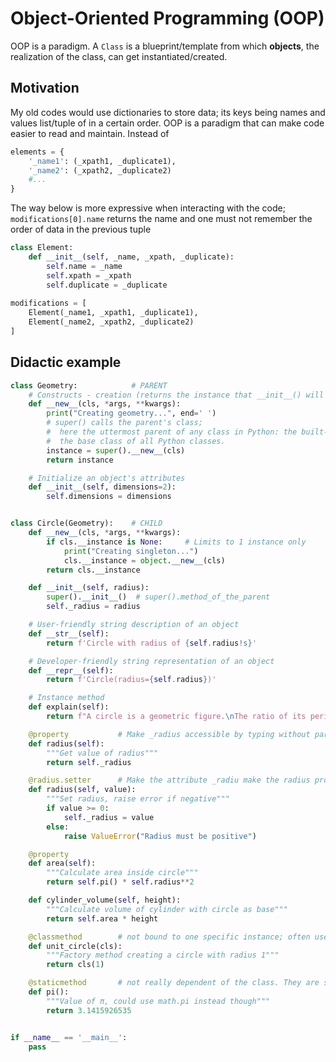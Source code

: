 # Object-Oriented Programming (OOP)
OOP is a paradigm. A `Class` is a blueprint/template from which **objects**, the realization of the class, can get instantiated/created.

## Motivation
My old codes would use dictionaries to store data; its keys being names and values list/tuple of in a certain order.
OOP is a paradigm that can make code easier to read and maintain. Instead of
```python
elements = {
    '_name1': (_xpath1, _duplicate1),
    '_name2': (_xpath2, _duplicate2)
    #...
}
```
The way below is more expressive when interacting with the code; `modifications[0].name` returns the name and one must not remember the order of data in the previous tuple

```python
class Element:
    def __init__(self, _name, _xpath, _duplicate):
        self.name = _name
        self.xpath = _xpath
        self.duplicate = _duplicate
        
modifications = [
    Element(_name1, _xpath1, _duplicate1),
    Element(_name2, _xpath2, _duplicate2)
]
```

## Didactic example
````python
class Geometry:            # PARENT
    # Constructs - creation (returns the instance that __init__() will use)
    def __new__(cls, *args, **kwargs):
        print("Creating geometry...", end=' ')
        # super() calls the parent's class;
        #  here the uttermost parent of any class in Python: the built-in 'object'.
        #  the base class of all Python classes.
        instance = super().__new__(cls)
        return instance

    # Initialize an object's attributes
    def __init__(self, dimensions=2):
        self.dimensions = dimensions


class Circle(Geometry):    # CHILD
    def __new__(cls, *args, **kwargs):
        if cls.__instance is None:     # Limits to 1 instance only
            print("Creating singleton...")
            cls.__instance = object.__new__(cls)
        return cls.__instance

    def __init__(self, radius):
        super().__init__()  # super().method_of_the_parent
        self._radius = radius

    # User-friendly string description of an object
    def __str__(self):
        return f'Circle with radius of {self.radius!s}'

    # Developer-friendly string representation of an object
    def __repr__(self):
        return f'Circle(radius={self.radius})'

    # Instance method
    def explain(self):
        return f"A circle is a geometric figure.\nThe ratio of its perimeter for its area result in 2/R\nin which R stands for its radius."

    @property           # Make _radius accessible by typing without parentheses
    def radius(self):
        """Get value of radius"""
        return self._radius

    @radius.setter      # Make the attribute _radiu make the radius property muttable via setter
    def radius(self, value):
        """Set radius, raise error if negative"""
        if value >= 0:
            self._radius = value
        else:
            raise ValueError("Radius must be positive")

    @property
    def area(self):
        """Calculate area inside circle"""
        return self.pi() * self.radius**2

    def cylinder_volume(self, height):
        """Calculate volume of cylinder with circle as base"""
        return self.area * height

    @classmethod        # not bound to one specific instance; often used as factory methods that create specific instance of the class
    def unit_circle(cls):
        """Factory method creating a circle with radius 1"""
        return cls(1)

    @staticmethod       # not really dependent of the class. They are simply convenient there
    def pi():
        """Value of π, could use math.pi instead though"""
        return 3.1415926535


if __name__ == '__main__':
    pass

````
